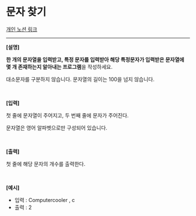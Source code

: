 # 문자 찾기

[개인 노션 링크](https://jinwonyoon.notion.site/find-letters-680002aa00a940458e1520b80b8df076)

---

**[설명]**

**한 개의 문자열을 입력받고, 특정 문자를 입력받아 해당 특정문자가 입력받은 문자열에 몇 개 존재하는지 알아내는 프로그램**을 작성하세요.

대소문자를 구분하지 않습니다. 문자열의 길이는 100을 넘지 않습니다.

</br>

**[입력]**

첫 줄에 문자열이 주어지고, 두 번째 줄에 문자가 주어진다.

문자열은 영어 알파벳으로만 구성되어 있습니다.

</br>

**[출력]**

첫 줄에 해당 문자의 개수를 출력한다.

</br>

**[예시]**
- 입력 : Computercooler , c
- 출력 : 2